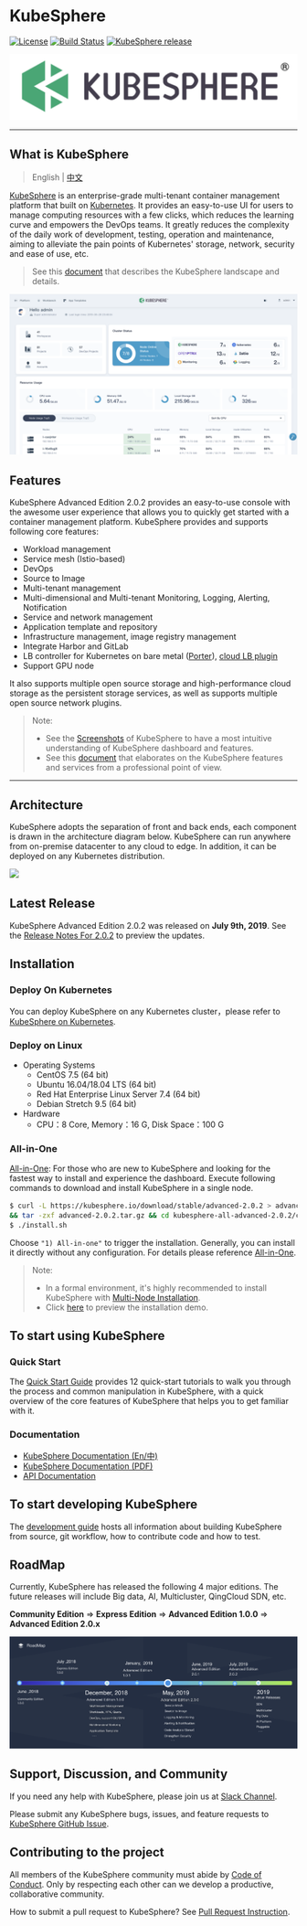 # KubeSphere
[![License](http://img.shields.io/badge/license-apache%20v2-blue.svg)](https://github.com/KubeSphere/KubeSphere/blob/master/LICENSE)
[![Build Status](https://travis-ci.org/kubesphere/kubesphere.svg?branch=master)](https://travis-ci.org/kubesphere/kubesphere)
[![KubeSphere release](https://img.shields.io/github/release/kubesphere/kubesphere.svg?color=release&label=release&logo=release&logoColor=release)](https://github.com/kubesphere/kubesphere/releases/tag/advanced-2.0.2)

![logo](docs/images/kubesphere-logo.png)

----

## What is KubeSphere

> English | [中文](README_zh.md)

[KubeSphere](https://kubesphere.io/) is an enterprise-grade multi-tenant container management platform that built on [Kubernetes](https://kubernetes.io). It provides an easy-to-use UI for users to manage computing resources with a few clicks, which reduces the learning curve and empowers the DevOps teams. It greatly reduces the complexity of the daily work of development, testing, operation and maintenance, aiming to alleviate the pain points of Kubernetes' storage, network, security and ease of use, etc.

> See this [document](https://docs.kubesphere.io/advanced-v2.0/zh-CN/introduction/intro/) that describes the KubeSphere landscape and details.

![Dashboard](docs/images/dashboard.png)

## Features

KubeSphere Advanced Edition 2.0.2 provides an easy-to-use console with the awesome user experience that allows you to quickly get started with a container management platform. KubeSphere provides and supports following core features:


- Workload management
- Service mesh (Istio-based)
- DevOps
- Source to Image
- Multi-tenant management
- Multi-dimensional and Multi-tenant Monitoring, Logging, Alerting, Notification
- Service and network management
- Application template and repository
- Infrastructure management, image registry management
- Integrate Harbor and GitLab
- LB controller for Kubernetes on bare metal ([Porter](https://github.com/kubesphere/porter)), [cloud LB plugin](https://github.com/yunify/qingcloud-cloud-controller-manager)
- Support GPU node


It also supports multiple open source storage and high-performance cloud storage as the persistent storage services, as well as supports multiple open source network plugins.

> Note:
> - See the [Screenshots](docs/screenshots.md) of KubeSphere to have a most intuitive understanding of KubeSphere dashboard and features.
> - See this [document](https://docs.kubesphere.io/advanced-v2.0/zh-CN/introduction/features/) that elaborates on the KubeSphere features and services from a professional point of view.

----

## Architecture

KubeSphere adopts the separation of front and back ends, each component is drawn in the architecture diagram below. KubeSphere can run anywhere from on-premise datacenter to any cloud to edge. In addition, it can be deployed on any Kubernetes distribution.

![](https://pek3b.qingstor.com/kubesphere-docs/png/20190810073322.png)

## Latest Release

KubeSphere Advanced Edition 2.0.2 was released on **July 9th, 2019**. See the [Release Notes For 2.0.2](https://docs.kubesphere.io/advanced-v2.0/zh-CN/release/release-v202/) to preview the updates.

## Installation

### Deploy On Kubernetes

You can deploy KubeSphere on any Kubernetes cluster，please refer to [KubeSphere on Kubernetes](https://github.com/kubesphere/ks-installer).

### Deploy on Linux

- Operating Systems
   - CentOS 7.5 (64 bit)
   - Ubuntu 16.04/18.04 LTS (64 bit)
   - Red Hat Enterprise Linux Server 7.4 (64 bit)
   - Debian Stretch 9.5 (64 bit)
- Hardware
   - CPU：8 Core,  Memory：16 G, Disk Space：100 G

### All-in-One

[All-in-One](https://docs.kubesphere.io/advanced-v2.0/zh-CN/installation/all-in-one/): For those who are new to KubeSphere and looking for the fastest way to install and experience the dashboard. Execute following commands to download and install KubeSphere in a single node.

```bash
$ curl -L https://kubesphere.io/download/stable/advanced-2.0.2 > advanced-2.0.2.tar.gz \
&& tar -zxf advanced-2.0.2.tar.gz && cd kubesphere-all-advanced-2.0.2/conf
$ ./install.sh
```

Choose `"1) All-in-one"` to trigger the installation. Generally, you can install it directly without any configuration. For details please reference [All-in-One](https://docs.kubesphere.io/advanced-v2.0/zh-CN/installation/all-in-one/).

> Note: 
> - In a formal environment, it's highly recommended to install KubeSphere with [Multi-Node Installation](https://docs.kubesphere.io/advanced-v2.0/zh-CN/installation/multi-node/).
> - Click [here](https://asciinema.org/~lilin) to preview the installation demo.

## To start using KubeSphere

### Quick Start

The [Quick Start Guide](https://docs.kubesphere.io/advanced-v2.0/quick-start/admin-quick-start/) provides 12 quick-start tutorials to walk you through the process and common manipulation in KubeSphere, with a quick overview of the core features of KubeSphere that helps you to get familiar with it.

### Documentation

- [KubeSphere Documentation (En/中) ](https://docs.kubesphere.io/)
- [KubeSphere Documentation (PDF)](https://docs.kubesphere.io/KubeSphere-advanced-v2.0.pdf)
- [API Documentation](https://kubesphere.io/docs/advanced-v2.0/zh-CN/api-reference/api-docs/)


## To start developing KubeSphere

The [development guide](CONTRIBUTING.md) hosts all information about building KubeSphere from source, git workflow, how to contribute code and how to test.

## RoadMap

Currently, KubeSphere has released the following 4 major editions. The future releases will include Big data, AI, Multicluster, QingCloud SDN, etc.

**Community Edition** => **Express Edition** => **Advanced Edition 1.0.0** => **Advanced Edition 2.0.x**

![Roadmap](docs/images/roadmap-2.0.2-en.png)


## Support, Discussion, and Community

If you need any help with KubeSphere, please join us at [Slack Channel](https://join.slack.com/t/kubesphere/shared_invite/enQtNTE3MDIxNzUxNzQ0LTZkNTdkYWNiYTVkMTM5ZThhODY1MjAyZmVlYWEwZmQ3ODQ1NmM1MGVkNWEzZTRhNzk0MzM5MmY4NDc3ZWVhMjE).

Please submit any KubeSphere bugs, issues, and feature requests to [KubeSphere GitHub Issue](https://github.com/kubesphere/kubesphere/issues).

## Contributing to the project

All members of the KubeSphere community must abide by [Code of Conduct](docs/code-of-conduct.md). Only by respecting each other can we develop a productive, collaborative community.

How to submit a pull request to KubeSphere? See [Pull Request Instruction](docs/pull-requests.md).



